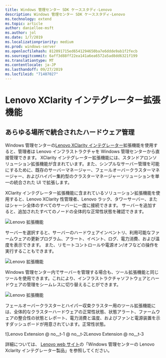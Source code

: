 ```yaml
---
title: Windows 管理センター SDK ケーススタディ-Lenovo
description: Windows 管理センター SDK ケーススタディ-Lenovo
ms.technology: extend
ms.topic: article
author: daniellee-msft
ms.author: jol
ms.date: 1/7/2019
ms.localizationpriority: medium
ms.prod: windows-server
ms.openlocfilehash: 812091715ed6541294650ba7e6ddde9ab1f2fecb
ms.sourcegitcommit: 6aff3d88ff22ea141a6ea6572a5ad8dd6321f199
ms.translationtype: MT
ms.contentlocale: ja-JP
ms.lasthandoff: 09/27/2019
ms.locfileid: "71407027"
---
```

# <a name="lenovo-xclarity-integrator-extension"></a>Lenovo XClarity インテグレーター拡張機能

## <a name="integrated-hardware-management-everywhere"></a>あらゆる場所で統合されたハードウェア管理

Windows 管理センターの[Lenovo XClarity インテグレーター](https://www.lenovo.com/us/en/data-center/software/systems-management/XClarity-Integrator/p/WMD00000370)拡張機能を使用すると、管理者は Lenovo インフラストラクチャを Windows 管理センターから直接管理できます。 XClarity インテグレーター拡張機能には、スタンドアロンソリューション拡張機能が含まれています。また、シンプルなサーバー管理を可能にするために、既存のサーバーマネージャー、フェールオーバークラスターマネージャー、およびハイパー集約型のクラスターマネージャーソリューションを単一の統合された UI で拡張します。 

XClarity インテグレーター拡張機能に含まれているソリューション拡張機能を使用すると、Lenovo XClarity 性管理者、Lenovo ラック、タワーサーバー、またはシャーシ全体のすべてのサーバーに一度に接続できます。 サーバーを追加すると、追加されたすべてのノードの全体的な正常性状態を確認できます。

![Lenovo 拡張機能](../../media/extend-case-study-lenovo/lenovo-1.png)

サーバーを選択すると、サーバーのハードウェアインベントリ、利用可能なファームウェアの更新プログラム、アラート、イベント、ログ、電力消費、および温度を表示できます。 また、リモートコントロールや電源オン/オフなどの操作を実行することもできます。

![Lenovo 拡張機能](../../media/extend-case-study-lenovo/lenovo-2.png)

Windows 管理センター内でサーバーを管理する場合も、ツール拡張機能と同じツールを使用できます。これにより、インフラストラクチャソフトウェアとハードウェアの管理をシームレスに切り替えることができます。

![Lenovo 拡張機能](../../media/extend-case-study-lenovo/lenovo-3.png)

フェールオーバークラスターとハイパー収束クラスター用のツール拡張機能には、全体的なクラスターハードウェアの正常性状態、状態アラート、ファームウェアの整合性の状態とレポート、電力消費と温度、およびファンと電源装置を示すダッシュボードが用意されています。正常性状態。

![Lenovo Extension @ no__t-1 @ no__t-2Lenovo Extension @ no__t-3

詳細については、 [Lenovo web サイト](https://support.lenovo.com/us/en/solutions/ht507549)の「Windows 管理センターの Lenovo Xclarity インテグレーター製品」を参照してください。